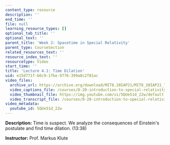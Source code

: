 ```yaml
---
content_type: resource
description: ''
end_time: ''
file: null
learning_resource_types: []
optional_tab_title: ''
optional_text: ''
parent_title: 'Week 2: Spacetime in Special Relativity'
parent_type: CourseSection
related_resources_text: ''
resource_index_text: ''
resourcetype: Video
start_time: ''
title: 'Lecture 4.1: Time Dilation'
uid: e15d771f-b6c9-1fbe-9776-399a8c2f81ac
video_files:
  archive_url: https://archive.org/download/MIT8.20IAP21/MIT8_20IAP21_lec04-1_300k.mp4
  video_captions_file: /courses/8-20-introduction-to-special-relativity-january-iap-2021/6f85897ccd525ad7ad0d49c7575b7d3d_5QUe51d_22w.vtt
  video_thumbnail_file: https://img.youtube.com/vi/5QUe51d_22w/default.jpg
  video_transcript_file: /courses/8-20-introduction-to-special-relativity-january-iap-2021/04ef73efeb03a785c5834e9b8bb82faa_5QUe51d_22w.pdf
video_metadata:
  youtube_id: 5QUe51d_22w
---
```


**Description:** Time is suspect. We analyze the consequences of Einstein's postulate and find time dilation. (13:38)

**Instructor:** Prof. Markus Klute